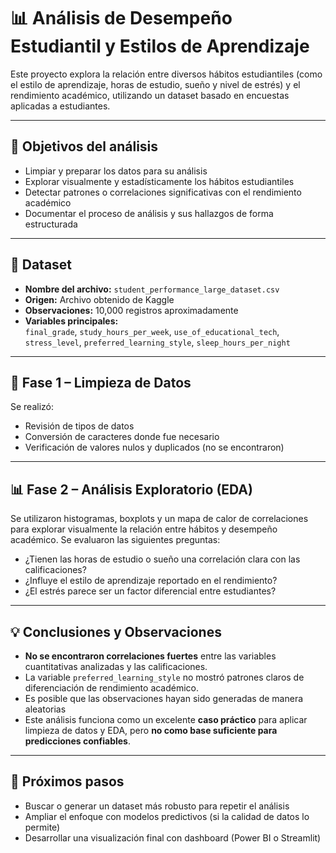# 📊 Análisis de Desempeño Estudiantil y Estilos de Aprendizaje

Este proyecto explora la relación entre diversos hábitos estudiantiles (como el estilo de aprendizaje, horas de estudio, sueño y nivel de estrés) y el rendimiento académico, utilizando un dataset basado en encuestas aplicadas a estudiantes.

---

## 📌 Objetivos del análisis

- Limpiar y preparar los datos para su análisis
- Explorar visualmente y estadísticamente los hábitos estudiantiles
- Detectar patrones o correlaciones significativas con el rendimiento académico
- Documentar el proceso de análisis y sus hallazgos de forma estructurada

---

## 🔎 Dataset

- **Nombre del archivo:** `student_performance_large_dataset.csv`
- **Origen:** Archivo obtenido de Kaggle
- **Observaciones:** 10,000 registros aproximadamente
- **Variables principales:**  
  `final_grade`, `study_hours_per_week`, `use_of_educational_tech`, `stress_level`, `preferred_learning_style`, `sleep_hours_per_night`

---

## 🧹 Fase 1 – Limpieza de Datos

Se realizó:

- Revisión de tipos de datos
- Conversión de caracteres donde fue necesario
- Verificación de valores nulos y duplicados (no se encontraron)

---

## 📊 Fase 2 – Análisis Exploratorio (EDA)

Se utilizaron histogramas, boxplots y un mapa de calor de correlaciones para explorar visualmente la relación entre hábitos y desempeño académico. Se evaluaron las siguientes preguntas:

- ¿Tienen las horas de estudio o sueño una correlación clara con las calificaciones?
- ¿Influye el estilo de aprendizaje reportado en el rendimiento?
- ¿El estrés parece ser un factor diferencial entre estudiantes?

---

## 💡 Conclusiones y Observaciones

- **No se encontraron correlaciones fuertes** entre las variables cuantitativas analizadas y las calificaciones.
- La variable `preferred_learning_style` no mostró patrones claros de diferenciación de rendimiento académico.
- Es posible que las observaciones hayan sido generadas de manera aleatorias
- Este análisis funciona como un excelente **caso práctico** para aplicar limpieza de datos y EDA, pero **no como base suficiente para predicciones confiables**.

---

## 🚀 Próximos pasos

- Buscar o generar un dataset más robusto para repetir el análisis
- Ampliar el enfoque con modelos predictivos (si la calidad de datos lo permite)
- Desarrollar una visualización final con dashboard (Power BI o Streamlit)
